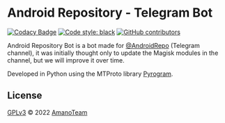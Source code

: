# Android Repository - Telegram Bot

[![Codacy Badge](https://api.codacy.com/project/badge/Grade/025bfe51e380490695e8c0dd3c36a450)](https://app.codacy.com/gh/AmanoTeam/AndroidRepo?utm_source=github.com&utm_medium=referral&utm_content=AmanoTeam/AndroidRepo&utm_campaign=Badge_Grade_Settings)
[![Code style: black](https://img.shields.io/badge/code%20style-black-000000.svg)](https://github.com/psf/black)
[![GitHub contributors](https://img.shields.io/github/contributors/AmanoTeam/AndroidRepo.svg)](https://GitHub.com/AmanoTeam/AndroidRepo/graphs/contributors/)

Android Repository Bot is a bot made for [@AndroidRepo](https://t.me/AndroidRepo) (Telegram channel), it was initially thought only to update the Magisk modules in the channel, but we will improve it over time.

Developed in Python using the MTProto library [Pyrogram](https://github.com/pyrogram/pyrogram).

## License

[GPLv3](https://github.com/AmanoTeam/AndroidRepo/blob/main/LICENSE) © 2022 [AmanoTeam](https//github.com/AmanoTeam)
